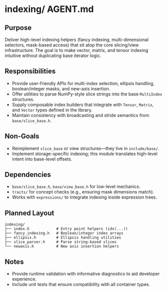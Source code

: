 # indexing/ AGENT.md

## Purpose
Deliver high-level indexing helpers (fancy indexing, multi-dimensional selectors, mask-based access) that sit atop the core slicing/view infrastructure. The goal is to make vector, matrix, and tensor indexing intuitive without duplicating base iterator logic.

## Responsibilities
- Provide user-friendly APIs for multi-index selection, ellipsis handling, boolean/integer masks, and new-axis insertion.
- Offer utilities to parse NumPy-style slice strings into the base `MultiIndex` structures.
- Supply composable index builders that integrate with `Tensor`, `Matrix`, and `Vector` types defined in the library.
- Maintain consistency with broadcasting and stride semantics from `base/slice_base.h`.

## Non-Goals
- Reimplement `slice_base` or view structures—they live in `include/base/`.
- Implement storage-specific indexing; this module translates high-level intent into base-level offsets.

## Dependencies
- `base/slice_base.h`, `base/view_base.h` for low-level mechanics.
- `traits/` for concept checks (e.g., ensuring mask dimensions match).
- Works with `expressions/` to integrate indexing inside expression trees.

## Planned Layout
```text
indexing/
├── index.h            # Entry point helpers (idx(...))
├── fancy_indexing.h   # Boolean/integer index arrays
├── ellipsis.h         # Ellipsis handling utilities
├── slice_parser.h     # Parse string-based slices
└── newaxis.h          # New axis insertion helpers
```

## Notes
- Provide runtime validation with informative diagnostics to aid developer experience.
- Include unit tests that ensure compatibility with all container types.

